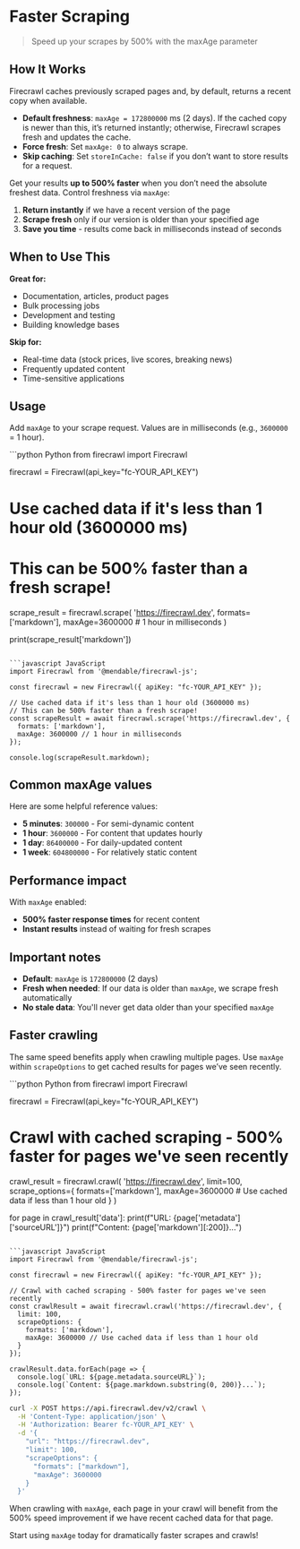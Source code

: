 # Faster Scraping

> Speed up your scrapes by 500% with the maxAge parameter

## How It Works

Firecrawl caches previously scraped pages and, by default, returns a recent copy when available.

* **Default freshness**: `maxAge = 172800000` ms (2 days). If the cached copy is newer than this, it’s returned instantly; otherwise, Firecrawl scrapes fresh and updates the cache.
* **Force fresh**: Set `maxAge: 0` to always scrape.
* **Skip caching**: Set `storeInCache: false` if you don’t want to store results for a request.

Get your results **up to 500% faster** when you don’t need the absolute freshest data. Control freshness via `maxAge`:

1. **Return instantly** if we have a recent version of the page
2. **Scrape fresh** only if our version is older than your specified age
3. **Save you time** - results come back in milliseconds instead of seconds

## When to Use This

**Great for:**

* Documentation, articles, product pages
* Bulk processing jobs
* Development and testing
* Building knowledge bases

**Skip for:**

* Real-time data (stock prices, live scores, breaking news)
* Frequently updated content
* Time-sensitive applications

## Usage

Add `maxAge` to your scrape request. Values are in milliseconds (e.g., `3600000` = 1 hour).

<CodeGroup>
  ```python Python
  from firecrawl import Firecrawl

  firecrawl = Firecrawl(api_key="fc-YOUR_API_KEY")

  # Use cached data if it's less than 1 hour old (3600000 ms)
  # This can be 500% faster than a fresh scrape!
  scrape_result = firecrawl.scrape(
      'https://firecrawl.dev', 
      formats=['markdown'],
      maxAge=3600000  # 1 hour in milliseconds
  )

  print(scrape_result['markdown'])
  ```

  ```javascript JavaScript
  import Firecrawl from '@mendable/firecrawl-js';

  const firecrawl = new Firecrawl({ apiKey: "fc-YOUR_API_KEY" });

  // Use cached data if it's less than 1 hour old (3600000 ms)
  // This can be 500% faster than a fresh scrape!
  const scrapeResult = await firecrawl.scrape('https://firecrawl.dev', {
    formats: ['markdown'],
    maxAge: 3600000 // 1 hour in milliseconds
  });

  console.log(scrapeResult.markdown);
  ```
</CodeGroup>

## Common maxAge values

Here are some helpful reference values:

* **5 minutes**: `300000` - For semi-dynamic content
* **1 hour**: `3600000` - For content that updates hourly
* **1 day**: `86400000` - For daily-updated content
* **1 week**: `604800000` - For relatively static content

## Performance impact

With `maxAge` enabled:

* **500% faster response times** for recent content
* **Instant results** instead of waiting for fresh scrapes

## Important notes

* **Default**: `maxAge` is `172800000` (2 days)
* **Fresh when needed**: If our data is older than `maxAge`, we scrape fresh automatically
* **No stale data**: You'll never get data older than your specified `maxAge`

## Faster crawling

The same speed benefits apply when crawling multiple pages. Use `maxAge` within `scrapeOptions` to get cached results for pages we’ve seen recently.

<CodeGroup>
  ```python Python
  from firecrawl import Firecrawl

  firecrawl = Firecrawl(api_key="fc-YOUR_API_KEY")

  # Crawl with cached scraping - 500% faster for pages we've seen recently
  crawl_result = firecrawl.crawl(
      'https://firecrawl.dev', 
      limit=100,
      scrape_options={
          formats=['markdown'],
          maxAge=3600000  # Use cached data if less than 1 hour old
      }
  )

  for page in crawl_result['data']:
      print(f"URL: {page['metadata']['sourceURL']}")
      print(f"Content: {page['markdown'][:200]}...")
  ```

  ```javascript JavaScript
  import Firecrawl from '@mendable/firecrawl-js';

  const firecrawl = new Firecrawl({ apiKey: "fc-YOUR_API_KEY" });

  // Crawl with cached scraping - 500% faster for pages we've seen recently
  const crawlResult = await firecrawl.crawl('https://firecrawl.dev', {
    limit: 100,
    scrapeOptions: {
      formats: ['markdown'],
      maxAge: 3600000 // Use cached data if less than 1 hour old
    }
  });

  crawlResult.data.forEach(page => {
    console.log(`URL: ${page.metadata.sourceURL}`);
    console.log(`Content: ${page.markdown.substring(0, 200)}...`);
  });
  ```

  ```bash cURL
  curl -X POST https://api.firecrawl.dev/v2/crawl \
    -H 'Content-Type: application/json' \
    -H 'Authorization: Bearer fc-YOUR_API_KEY' \
    -d '{
      "url": "https://firecrawl.dev",
      "limit": 100,
      "scrapeOptions": {
        "formats": ["markdown"],
        "maxAge": 3600000
      }
    }'
  ```
</CodeGroup>

When crawling with `maxAge`, each page in your crawl will benefit from the 500% speed improvement if we have recent cached data for that page.

Start using `maxAge` today for dramatically faster scrapes and crawls!